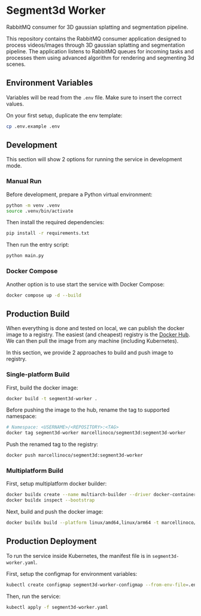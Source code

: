 # Segment3d Worker

RabbitMQ consumer for 3D gaussian splatting and segmentation pipeline.

This repository contains the RabbitMQ consumer application designed to process
videos/images through 3D gaussian splatting and segmentation pipeline. The
application listens to RabbitMQ queues for incoming tasks and processes them
using advanced algorithm for rendering and segmenting 3d scenes.

## Environment Variables

Variables will be read from the `.env` file. Make sure to insert the correct
values.

On your first setup, duplicate the env template:

```bash
cp .env.example .env
```

## Development

This section will show 2 options for running the service in development mode.

### Manual Run

Before development, prepare a Python virtual environment:

```bash
python -m venv .venv
source .venv/bin/activate
```

Then install the required dependencies:

```bash
pip install -r requirements.txt
```

Then run the entry script:

```bash
python main.py
```

### Docker Compose

Another option is to use start the service with Docker Compose:

```bash
docker compose up -d --build
```

## Production Build

When everything is done and tested on local, we can publish the docker image
to a registry. The easiest (and cheapest) registry is the
[Docker Hub](https://hub.docker.com). We can then pull the image from any
machine (including Kubernetes).

In this section, we provide 2 approaches to build and push image to registry.

### Single-platform Build

First, build the docker image:

```bash
docker build -t segment3d-worker .
```

Before pushing the image to the hub, rename the tag to supported namespace:

```bash
# Namespace: <USERNAME>/<REPOSITORY>:<TAG>
docker tag segment3d-worker marcellinoco/segment3d:segment3d-worker
```

Push the renamed tag to the registry:

```bash
docker push marcellinoco/segment3d:segment3d-worker
```

### Multiplatform Build

First, setup multiplatform docker builder:

```bash
docker buildx create --name multiarch-builder --driver docker-container --use
docker buildx inspect --bootstrap
```

Next, build and push the docker image:

```bash
docker buildx build --platform linux/amd64,linux/arm64 -t marcellinoco/segment3d:segment3d-worker --push .
```

## Production Deployment

To run the service inside Kubernetes, the manifest file is in
`segment3d-worker.yaml`.

First, setup the configmap for environment variables:

```bash
kubectl create configmap segment3d-worker-configmap --from-env-file=.env
```

Then, run the service:

```bash
kubectl apply -f segment3d-worker.yaml
```
